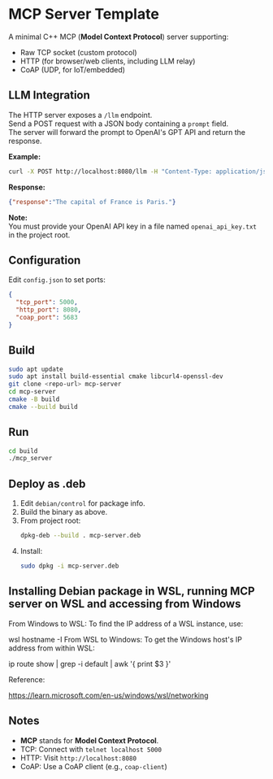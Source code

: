 # MCP Server Template

A minimal C++ MCP (**Model Context Protocol**) server supporting:
- Raw TCP socket (custom protocol)
- HTTP (for browser/web clients, including LLM relay)
- CoAP (UDP, for IoT/embedded)

## LLM Integration

The HTTP server exposes a `/llm` endpoint.  
Send a POST request with a JSON body containing a `prompt` field.  
The server will forward the prompt to OpenAI's GPT API and return the response.

**Example:**
```sh
curl -X POST http://localhost:8080/llm -H "Content-Type: application/json" -d '{"prompt":"What is the capital of France?"}'
```

**Response:**
```json
{"response":"The capital of France is Paris."}
```

**Note:**  
You must provide your OpenAI API key in a file named `openai_api_key.txt` in the project root.

## Configuration

Edit `config.json` to set ports:
```json
{
  "tcp_port": 5000,
  "http_port": 8080,
  "coap_port": 5683
}
```

## Build

```sh
sudo apt update
sudo apt install build-essential cmake libcurl4-openssl-dev
git clone <repo-url> mcp-server
cd mcp-server
cmake -B build
cmake --build build
```

## Run

```sh
cd build
./mcp_server
```

## Deploy as .deb

1. Edit `debian/control` for package info.
2. Build the binary as above.
3. From project root:
   ```sh
   dpkg-deb --build . mcp-server.deb
   ```
4. Install:
   ```sh
   sudo dpkg -i mcp-server.deb
   ```

## Installing Debian package in WSL, running MCP server on WSL and accessing from Windows

From Windows to WSL: To find the IP address of a WSL instance, use:

wsl hostname -I
From WSL to Windows: To get the Windows host's IP address from within WSL:

ip route show | grep -i default | awk '{ print $3 }'

Reference:

https://learn.microsoft.com/en-us/windows/wsl/networking

## Notes

- **MCP** stands for **Model Context Protocol**.
- TCP: Connect with `telnet localhost 5000`
- HTTP: Visit `http://localhost:8080`
- CoAP: Use a CoAP client (e.g., `coap-client`)